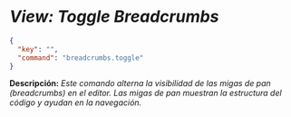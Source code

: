 <!-- Autor: Daniel Benjamin Perez Morales -->
<!-- GitHub: https://github.com/DanielPerezMoralesDev13 -->
<!-- Correo electrónico: danielperezdev@proton.me -->

# ***View: Toggle Breadcrumbs***

```json
{
  "key": "",
  "command": "breadcrumbs.toggle"
}
```

**Descripción:** *Este comando alterna la visibilidad de las migas de pan (breadcrumbs) en el editor. Las migas de pan muestran la estructura del código y ayudan en la navegación.*
